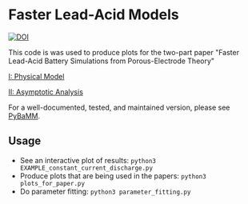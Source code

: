 # Faster Lead-Acid Models

[![DOI](https://zenodo.org/badge/168505561.svg)](https://zenodo.org/badge/latestdoi/168505561)

This code is was used to produce plots for the two-part paper
"Faster Lead-Acid Battery Simulations from Porous-Electrode Theory"

[I: Physical Model](https://arxiv.org/abs/1902.01771)

[II: Asymptotic Analysis](https://arxiv.org/abs/1902.01774)

For a well-documented, tested, and maintained version, please see [PyBaMM](https://github.com/tinosulzer/PyBaMM/).

## Usage

- See an interactive plot of results: `python3 EXAMPLE_constant_current_discharge.py`
- Produce plots that are being used in the papers: `python3 plots_for_paper.py`
- Do parameter fitting: `python3 parameter_fitting.py`
